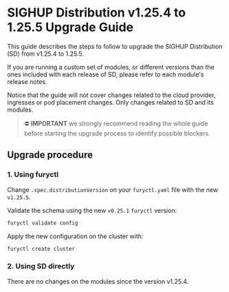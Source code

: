 # SIGHUP Distribution v1.25.4 to 1.25.5 Upgrade Guide

This guide describes the steps to follow to upgrade the SIGHUP Distribution (SD) from v1.25.4 to 1.25.5.

If you are running a custom set of modules, or different versions than the ones included with each release of SD, please refer to each module's release notes.

Notice that the guide will not cover changes related to the cloud provider, ingresses or pod placement changes. Only changes related to SD and its modules.

> ⛔️ **IMPORTANT**
> we strongly recommend reading the whole guide before starting the upgrade process to identify possible blockers.

## Upgrade procedure

### 1. Using furyctl

Change `.spec.distributionVersion` on your `furyctl.yaml` file with the new `v1.25.5`.

Validate the schema using the new `v0.25.1` `furyctl` version:

```bash
furyctl validate config
```

Apply the new configuration on the cluster with:

```bash
furyctl create cluster
```

### 2. Using SD directly

There are no changes on the modules since the version v1.25.4.